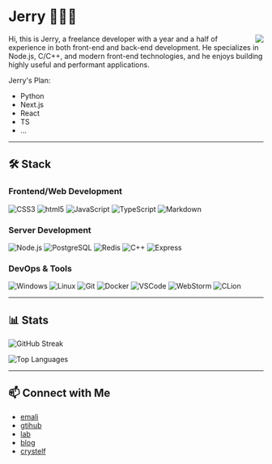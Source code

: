 # Jerry 🧑🏻‍💻

<picture>
  <source
    srcset="https://github-readme-stats.vercel.app/api?username=Jerryplusy&show_icons=true&theme=dark"
    media="(prefers-color-scheme: dark)"
  />
  <source
    srcset="https://github-readme-stats.vercel.app/api?username=Jerryplusy&show_icons=true"
    media="(prefers-color-scheme: light), (prefers-color-scheme: no-preference)"
  />
  <img src="https://github-readme-stats.vercel.app/api?username=Jerryplusy&show_icons=true" align=right />
</picture>

Hi, this is Jerry, a freelance developer with a year and a half of experience in both front-end and back-end development. He specializes in Node.js, C/C++, and modern front-end technologies, and he enjoys building highly useful and performant applications.

Jerry's Plan: 
- Python
- Next.js
- React
- TS
- ...
---

## 🛠️ Stack

### **Frontend/Web Development**
<p>
  <img alt="CSS3" src="https://img.shields.io/badge/-CSS3-1572B6?style=flat-square&logo=css3&logoColor=white" />
  <img alt="html5" src="https://img.shields.io/badge/-HTML5-E34F26?style=flat-square&logo=html5&logoColor=white" />
  <img alt="JavaScript" src="https://img.shields.io/badge/-JavaScript-F7DF1E?style=flat-square&logo=javascript&logoColor=black" />
  <img alt="TypeScript" src="https://img.shields.io/badge/-TypeScript-007ACC?style=flat-square&logo=typescript&logoColor=white" />
  <img alt="Markdown" src="https://img.shields.io/badge/-Markdown-FCC624?style=flat-square&logo=markdown&logoColor=white" />
</p>

### **Server Development**
<p>
  <img alt="Node.js" src="https://img.shields.io/badge/-Node.js-339933?style=flat-square&logo=node.js&logoColor=white" />
  <img alt="PostgreSQL" src="https://img.shields.io/badge/-PostgreSQL-4169E1?style=flat-square&logo=postgresql&logoColor=white" />
  <img alt="Redis" src="https://img.shields.io/badge/-Redis-DC382D?style=flat-square&logo=redis&logoColor=white" />
  <img alt="C++" src="https://img.shields.io/badge/-C%2B%2B-00599C?style=flat-square&logo=c%2B%2B&logoColor=white" />
  <img alt="Express" src="https://img.shields.io/badge/-express-13aa52?style=flat-square&logo=express&logoColor=white" />
</p>

### **DevOps & Tools**
<p>
  <img alt="Windows" src="https://img.shields.io/badge/-Windows-0078D6?style=flat-square&logo=windows&logoColor=white" />
  <img alt="Linux" src="https://img.shields.io/badge/-Linux-FCC624?style=flat-square&logo=linux&logoColor=black" />
  <img alt="Git" src="https://img.shields.io/badge/-Git-F05032?style=flat-square&logo=git&logoColor=white" />
  <img alt="Docker" src="https://img.shields.io/badge/-Docker-2496ED?style=flat-square&logo=docker&logoColor=white" />
  <img alt="VSCode" src="https://img.shields.io/badge/-VSCode-007ACC?style=flat-square&logo=visual-studio-code&logoColor=white" />
  <img alt="WebStorm" src="https://img.shields.io/badge/-WebStorm-339933?style=flat-square&logo=webstorm&logoColor=white" />
  <img alt="CLion" src="https://img.shields.io/badge/-CLion-F05032?style=flat-square&logo=clion&logoColor=white" />
</p>

---

## 📊 Stats

![GitHub Streak](https://streak-stats.demolab.com?user=Jerryplusy&hide_border=true)

![Top Languages](https://github-readme-stats.vercel.app/api/top-langs/?username=JerryPlusy)

---

## 📫 Connect with Me

- [emali](mailto:JerryTech.Y@outlook.com)
- [gtihub](https://github.com/Jerryplusy)
- [lab](https://lab.crystelf.top/@Jerry)
- [blog](https://jerry.crystelf.top)
- [crystelf](https://crystelf.top)
